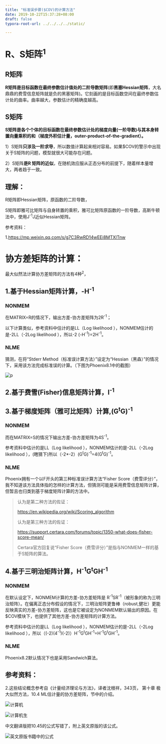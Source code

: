 ```yaml
---
title: "标准误步骤($COV)的计算方法"
date: 2019-10-22T15:37:28+08:00
draft: false
typora-root-url: ../../../../static/

---
```




# R、S矩阵<sup>1</sup>

## R矩阵

**R矩阵是目标函数在最终参数估计值处的二阶导数矩阵**(即**黑塞Hessian矩阵**，大名鼎鼎的费雪信息矩阵就是负的黑塞矩阵)。它刻画的是目标函数空间在最终参数估计处的曲率。曲率越大，参数估计的精确度越高。

## S矩阵

**S矩阵是各个个体的目标函数在最终参数估计处的梯度向量(一阶导数)与其本身转置向量乘积的和（梯度外积估计量，outer-product-of-the-gradient）。**

1）S矩阵**只涉及一阶求导**，所以数值计算起来相对容易。如果$COV的警示中出现关于S矩阵的问题，模型就很大可能存在问题。

2）S矩阵**是R 矩阵的近似**，在随机效应服从正态分布的前提下，随着样本量增大，两者趋于一致。

## 理解：

R矩阵即Hessian矩阵，原函数的二阶导数，

S矩阵即雅可比矩阵与自身转置的乘积，雅可比矩阵原函数的一阶导数，高斯牛顿法中，使用J<sup>-1</sup>J近似Hessian矩阵。

参考资料：

1.https://mp.weixin.qq.com/s/g7C3RwRD14wEEi8MTXlTnw

  

# 协方差矩阵的计算：

最大似然法计算协方差矩阵的方法有4种<sup>2</sup>，

## 1.基于Hessian矩阵计算，-H<sup>-1</sup>

### NONMEM

在MATRIX=R的情况下，输出方差-协方差矩阵为2R<sup>-1</sup>；

以下计算类似，参考资料中估计的是LL（Log likelihood ），NONMEM估计的是-2LL（-2Log likelihood ），所以-2 (-H<sup>-1</sup>)=2H<sup>-1</sup>。

### NLME

猜测，在将“Stderr Method（标准误计算方法）”设定为“Hessian（黑森）”的情况下，采用该方法完成标准误的计算。（下图为Phoenix8.1中的截图）

![p](/images/标准误步骤的计算方法/p.png)

## 2.基于费雪(Fisher)信息矩阵计算，I<sup>-1</sup>



## 3.基于梯度矩阵（雅可比矩阵）计算,(G<sup>t</sup>G)<sup>-1</sup>

### NONMEM

而在MATRIX=S的情况下输出方差-协方差矩阵为4S<sup>-1</sup>。

参考资料中估计的是LL（Log likelihood ），NONMEM估计的是-2LL（-2Log likelihood ），(瞎猜下)所以（-2*-2）(G<sup>t</sup>G)<sup>-1</sup>=4(G<sup>t</sup>G)<sup>-1</sup>。

### NLME

Phoenix拥有一个以F开头的第三种标准误计算方法“Fisher Score（费雪评分）”，我不知道该方法具体指的怎样的计算方法，但猜测可能是采用费雪信息矩阵计算，但暂且也归类到基于梯度矩阵计算的方法中。

> 认为是第二种方法的佐证：
>
> https://en.wikipedia.org/wiki/Scoring_algorithm
>
> 认为是第三种方法的佐证：
>
>  https://support.certara.com/forums/topic/1350-what-does-fisher-score-mean/ 
>
> Certara官方回复说“Fisher Score（费雪评分）”是指与NONMEM一样的基于S矩阵的算法。



## 4.基于三明治矩阵计算，H<sup>-1</sup>G<sup>t</sup>GH<sup>-1</sup>

### NONMEM

在默认设定下，NONMEM计算的方差-协方差矩阵是 R<sup>-1</sup>SR<sup>-1</sup>（被形象的称为三明治矩阵）。在偏离正态分布假设的情况下，三明治矩阵更鲁棒（robust,健壮）更能反映真实的方差-协方差矩阵，这也是它被设定为NONMEM默认输出的原因。在$COV模块下，也提供了其他方差-协方差矩阵的计算方法。

参考资料中估计的是LL（Log likelihood ），NONMEM估计的是-2LL（-2Log likelihood ），所以（(-2)(4<sup>-1</sup>)(-2)）H<sup>-1</sup>G<sup>t</sup>GH<sup>-1</sup>=H<sup>-1</sup>G<sup>t</sup>GH<sup>-1</sup>。

### NLME

Phoenix8.2默认情况下也是采用Sandwich算法。

## 参考资料：

2.这些结论概念参考自《计量经济理论与方法》，译者沈根祥，343页， 第十章 极大似然方法，10.4 ML估计量的协方差矩阵，节中的介绍。 

 ![计算机](/images/标准误步骤的计算方法/clip_image001.png)

 ![计算机生](/images/标准误步骤的计算方法/clip_image001-1571734209957.png)

中文翻译版把10.45的公式写错了，附上英文原版的该公式。

![英文原版书籍中的公式](/images/标准误步骤的计算方法/clip_image003.png)